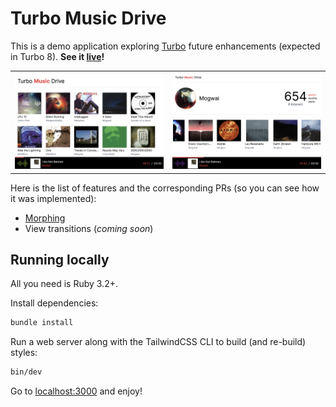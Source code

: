 # Turbo Music Drive

This is a demo application exploring [Turbo][] future enhancements (expected in Turbo 8). **See it [live](https://turbo-music-drive.fly.dev)!**

|                        |                        |
| ---------------------- | ---------------------- |
| ![Home Page](public/screenshots/home-page.png) | ![Artist Page](public/screenshots/artist-page.png) |

Here is the list of features and the corresponding PRs (so you can see how it was implemented):

- [Morphing](https://github.com/palkan/turbo-music-drive/pull/1)
- View transitions (_coming soon_)

## Running locally

All you need is Ruby 3.2+.

Install dependencies:

```sh
bundle install
```

Run a web server along with the TailwindCSS CLI to build (and re-build) styles:

```sh
bin/dev
```

Go to [localhost:3000](http://localhost:3000) and enjoy!

[Turbo]: https://turbo.hotwired.dev
